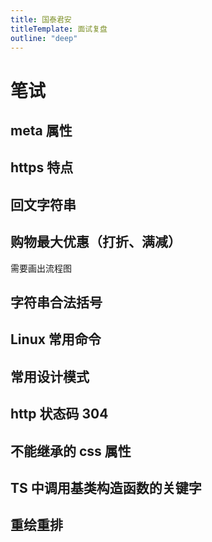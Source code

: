 ```yaml
---
title: 国泰君安
titleTemplate: 面试复盘
outline: "deep"
---
```


# 笔试

## meta 属性

## https 特点

## 回文字符串

## 购物最大优惠（打折、满减）

需要画出流程图

## 字符串合法括号

## Linux 常用命令

## 常用设计模式

## http 状态码 304

## 不能继承的 css 属性

## TS 中调用基类构造函数的关键字

## 重绘重排
